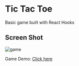 <h1> Tic Tac Toe </h1>
Basic game built with React Hooks 
<h2> Screen Shot</h2>

![game](https://user-images.githubusercontent.com/40733044/89274167-2f79c200-d65e-11ea-8b08-416fed874d45.png)

Game Demo: 
[Click here](https://user-images.githubusercontent.com/40733044/89273510-466be480-d65d-11ea-80fa-5ea7c7d78e4b.gif)



